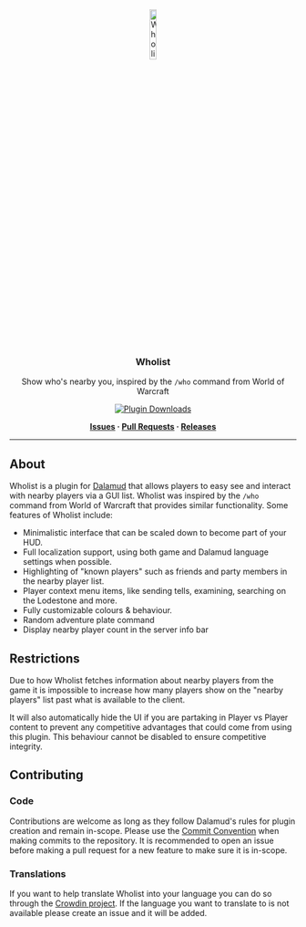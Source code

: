 <div align="center">

<img src="./.assets/Icons/icon.png" alt="Wholist Logo" width="15%">
  
### Wholist

Show who's nearby you, inspired by the `/who` command from World of Warcraft 

[![Plugin Downloads](https://img.shields.io/endpoint?url=https://dalamud-dl-count.blooym.workers.dev/Wholist&label=Plugin%20Downloads)](https://github.com/Blooym/Wholist)

**[Issues](https://github.com/Blooym/Wholist/issues) · [Pull Requests](https://github.com/Blooym/Wholist/pulls) · [Releases](https://github.com/Blooym/Wholist/releases/latest)**

</div>

---

## About

Wholist is a plugin for [Dalamud](https://github.com/goatcorp/Dalamud) that allows players to easy see and interact with nearby players via a GUI list. Wholist was inspired by the `/who` command from World of Warcraft that provides similar functionality. Some features of Wholist include:

- Minimalistic interface that can be scaled down to become part of your HUD.
- Full localization support, using both game and Dalamud language settings when possible.
- Highlighting of "known players" such as friends and party members in the nearby player list.
- Player context menu items, like sending tells, examining, searching on the Lodestone and more.
- Fully customizable colours & behaviour.
- Random adventure plate command
- Display nearby player count in the server info bar

## Restrictions

Due to how Wholist fetches information about nearby players from the game it is impossible to increase how many players show on the "nearby players" list past what is available to the client.

It will also automatically hide the UI if you are partaking in Player vs Player content to prevent any competitive advantages that could come from using this plugin. This behaviour cannot be disabled to ensure competitive integrity.

## Contributing

### Code

Contributions are welcome as long as they follow Dalamud's rules for plugin creation and remain in-scope. Please use the [Commit Convention](COMMIT_CONVENTION.md) when making commits to the repository. It is recommended to open an issue before making a pull request for a new feature to make sure it is in-scope.

### Translations

If you want to help translate Wholist into your language you can do so through the [Crowdin project](https://crwd.in/wholist). If the language you want to translate to is not available please create an issue and it will be added.
